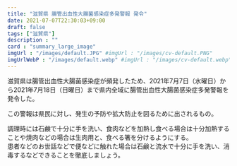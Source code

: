 ```yaml
---
title: "滋賀県 腸管出血性大腸菌感染症多発警報 発令"
date: 2021-07-07T22:30:03+09:00
draft: false
tags: ["滋賀県"]
description : ""
card : "summary_large_image"
imgUrl : "/images/default.JPG" #imgUrl : "/images/cv-default.PNG"
imgUrlWebP : "/images/default.webp" #imgUrl : "/images/cv-default.webp"
---
```

滋賀県は腸管出血性大腸菌感染症が頻発したため、2021年7月7日（水曜日）から2021年7月18日（日曜日）まで県内全域に腸管出血性大腸菌感染症多発警報を発令した。

この警報は県民に対し、発生の予防や拡大防止を図るために出されるもの。

調理時には石鹸で十分に手を洗い、食肉などを加熱し食べる場合は十分加熱することや焼肉などの場合は生肉用と、食べる箸を分けるようにする。  
患者などのお世話などで便などに触れた場合は石鹸と流水で十分に手を洗い、消毒するなどできることを徹底しましょう。